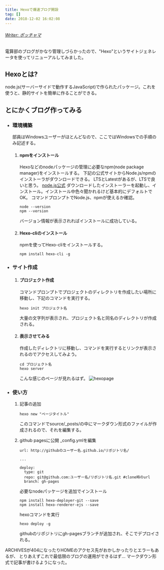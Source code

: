 ```yaml
---
title: Hexoで爆速ブログ開設
tag: []
date: 2018-12-02 16:02:08
---
```

###### <u>Writer: ポッチャマ</u>

電算部のブログがかなり管理しづらかったので、"Hexo"というサイトジェネレータを使ってリニューアルしてみました。

## Hexoとは?
node.js(サーバーサイドで動作するJavaScript)で作られたパッケージ。これを使うと、静的サイトを簡単に作ることができる。

## とにかくブログ作ってみる
- ### 環境構築
    部員はWindowsユーザーがほとんどなので、ここではWindowsでの手順のみ記述する。
    1. #### npmをインストール
        Hexoなどのnodeパッケージの管理に必要なnpm(node package manager)をインストールする。
        下記の公式サイトからNode.js/npmのインストーラがダウンロードできる。
        LTSとLatestがあるが、LTSで良いと思う。
        [node.js公式](https://nodejs.org/ja/ "node.js公式")
        ダウンロードしたインストーラーを起動し、インストール。インストール中色々聞かれるけど基本的にデフォルトでOK。
        コマンドプロンプトでNode.js、npmが使えるか確認。
        ```
        node --version
        npm --version
        ```
        バージョン情報が表示されればインストールに成功している。

    2. #### Hexo-cliのインストール
        npmを使ってHexo-cliをインストールする。
        ```
        npm install hexo-cli -g
        ```
- ### サイト作成

    1. #### プロジェクト作成
        コマンドプロンプトでプロジェクトのディレクトリを作成したい場所に移動し、下記のコマンドを実行する。
        ```
        hexo init プロジェクト名
        ```
        大量の文字列が表示され、プロジェクト名と同名のディレクトリが作成される。

    2. #### 表示させてみる
        作成したディレクトリに移動し、コマンドを実行するとリンクが表示されるのでアクセスしてみよう。
        ```
        cd プロジェクト名
        hexo server
        ```
        こんな感じのページが見れるはず。
        ![hexopage]($assets/hexopage.png)

- ### 使い方
    1. 記事の追加
        ```
        hexo new "ページタイトル"
        ```
        このコマンドでsource/_posts/の中にマークダウン形式のファイルが作成されるので、それを編集する。

    2. github pagesに公開
        _config.ymlを編集
        ```
        url: http://githubのユーザー名.github.io/リポジトリ名/

        ...

        deploy:
          type: git
          repo: git@github.com:ユーザー名/リポジトリ名.git #clone時のurl
          branch: gh-pages
        ```

        必要なnodeパッケージを追加でインストール
        ```
        npm install hexo-deployer-git --save
        npm install hexo-renderer-ejs --save
        ```

        hexoコマンドを実行
        ```
        hexo deploy -g
        ```

        githubのリポジトリにgh-pagesブランチが追加され、そこでデプロイされる。

ARCHIVESが404になったりHOMEのアクセス先がおかしかったりとエラーもあるが、
とりあえずこれで最低限のブログの運用ができるはず...
マークダウン形式で記事が書けるようになった。
